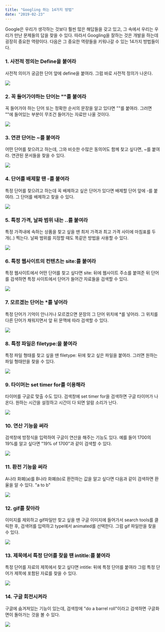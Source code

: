 ```yaml
---
title: "Googling 하는 14가지 방법"
date: "2019-02-23"
---
```


Google은 우리가 생각하는 것보다 훨씬 많은 해답들을 갖고 있고, 그 속에서 우리는 우리가 만난 문제들의 답을 찾을 수 있다.
따라서 Googling을 잘하는 것은 개발을 하는데 굉장히 중요한 역량이다. 다음은 그 중요한 역량들을 키워나갈 수 있는 14가지 방법들이다.

### 1. 사전적 정의는 Define을 붙여라

사전적 의미가 궁금한 단어 앞에 define을 붙여라. 그럼 바로 사전적 정의가 나온다.

![](https://big.assets.huffingtonpost.com/definegooglesearch.gif)

### 2. 꼭 들어가야하는 단어는 ""를 붙여라

꼭 들어가야 하는 단어 또는 정확한 순서의 문장을 알고 있다면 ""를 붙여라.
그러면 ""에 들어있는 부분이 무조건 들어가는 자료만 나올 것이다.

![](https://big.assets.huffingtonpost.com/searchinquotes.gif)

### 3. 연관 단어는 ~를 붙여라

어떤 단어를 찾으려고 하는데, 그와 비슷한 수많은 동의어도 함께 찾고 싶다면,
~를 붙여라. 연관된 문서들을 찾을 수 있다.

![](https://big.assets.huffingtonpost.com/relatedsearchterms.gif)

### 4. 단어를 배제할 땐 -를 붙여라

특정 단어를 찾으려고 하는데 꼭 배제하고 싶은 단어가 있다면 배제할 단어 앞에 -를 붙여라. 그 단어를 배제하고 찾을 수 있다.

![](https://big.assets.huffingtonpost.com/breadwithoutyeastgooglesearch.gif)

### 5. 특정 가격, 날짜 범위 내는 ..를 붙여라

특정 가격내에 속하는 상품을 찾고 싶을 땐 최저 가격과 최고 가격 사이에 마침표를 두 개(..) 찍는다. 날짜 범위를 지정할 때도 똑같은 방법을 사용할 수 있다.

![](https://big.assets.huffingtonpost.com/pricerange.gif)

### 6. 특정 웹사이트의 컨텐츠는 site:를 붙여라

특정 웹사이트에서 어떤 단어를 찾고 싶다면 site: 뒤에 웹사이트 주소를 붙여준 뒤
단어를 검색하면 특정 사이트에서 단어가 들어간 자료들을 검색할 수 있다.

![](https://big.assets.huffingtonpost.com/sitesearchgoogleninja.gif)

### 7. 모르겠는 단어는 \*를 넣어라

특정 단어가 기억이 안나거나 모르겠으면 문장의 그 단어 위치에 \*를 넣어라.
그 위치를 다른 단어가 채워지면서 앞 뒤 문맥에 따라 검색할 수 있다.

![](https://big.assets.huffingtonpost.com/googleblanksearchpoprocks_0.gif)

### 8. 특정 파일은 filetype:을 붙여라

특정 파일 형태를 찾고 싶을 땐 filetype: 뒤에 찾고 싶은 파일을 붙여라.
그러면 원하는 파일 형태만을 찾을 수 있다.

![](https://big.assets.huffingtonpost.com/searchbyfiletype.gif)

### 9. 타이머는 set timer for를 이용해라

타이머를 구글로 맞출 수도 있다. 검색창에 set timer for을 검색하면 구글 타이머가 나온다. 원하는 시간을 설정하고 시간이 다 되면 알람 소리가 난다.

![](https://big.assets.huffingtonpost.com/settimerforgoogle.gif)

### 10. 연산 기능을 써라

검색창에 방정식을 입력하여 구글이 연산을 해주는 기능도 있다. 예를 들어 1700의 19%를 알고 싶다면 "19% of 1700"과 같이 검색할 수 있다.

![](https://big.assets.huffingtonpost.com/googlecalculatorfunction.gif)

### 11. 환전 기능을 써라

A나라 화폐(a)를 B나라 화폐(b)로 환전하는 값을 알고 싶다면 다음과 같이 검색하면
환율을 알 수 있다. "a to b"

![](https://big.assets.huffingtonpost.com/currencyconversiongoogle.gif)

### 12. gif를 찾아라

이미지를 제외하고 gif파일만 찾고 싶을 땐 구글 이미지에 들어가서 search tools를 클릭한 후, 검색어를 입력하고 type에서 animated를 선택한다. 그럼 gif 파일만을 찾을 수 있다.

![](https://big.assets.huffingtonpost.com/inigomontoyagooglesearch.gif)

### 13. 제목에서 특정 단어를 찾을 땐 intitle:를 붙여라

특정 단어를 자료의 제목에서 찾고 싶다면 intitle: 뒤에 특정 단어를 붙여라 그럼 특정 단어가 제목에 포함된 자료를 찾을 수 있다.

![](https://big.assets.huffingtonpost.com/bidenyearbookphotosearch.gif)

### 14. 구글 회전시켜라

구글에 숨겨져있는 기능이 있는데, 검색창에 "do a barrel roll"이라고 검색하면 구글화면이 돌아가는 것을 볼 수 있다.

![](https://big.assets.huffingtonpost.com/barrelroll.gif)
